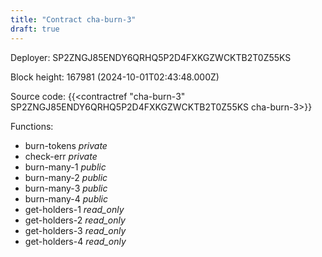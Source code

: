 ```yaml
---
title: "Contract cha-burn-3"
draft: true
---
```

Deployer: SP2ZNGJ85ENDY6QRHQ5P2D4FXKGZWCKTB2T0Z55KS


 



Block height: 167981 (2024-10-01T02:43:48.000Z)

Source code: {{<contractref "cha-burn-3" SP2ZNGJ85ENDY6QRHQ5P2D4FXKGZWCKTB2T0Z55KS cha-burn-3>}}

Functions:

* burn-tokens _private_
* check-err _private_
* burn-many-1 _public_
* burn-many-2 _public_
* burn-many-3 _public_
* burn-many-4 _public_
* get-holders-1 _read_only_
* get-holders-2 _read_only_
* get-holders-3 _read_only_
* get-holders-4 _read_only_
